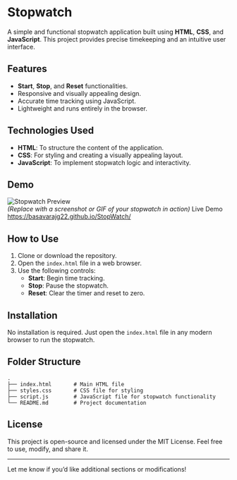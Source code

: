 # Stopwatch

A simple and functional stopwatch application built using **HTML**, **CSS**, and **JavaScript**. This project provides precise timekeeping and an intuitive user interface.

## Features

- **Start**, **Stop**, and **Reset** functionalities.
- Responsive and visually appealing design.
- Accurate time tracking using JavaScript.
- Lightweight and runs entirely in the browser.

## Technologies Used

- **HTML**: To structure the content of the application.
- **CSS**: For styling and creating a visually appealing layout.
- **JavaScript**: To implement stopwatch logic and interactivity.

## Demo

![Stopwatch Preview](preview.png)  
*(Replace with a screenshot or GIF of your stopwatch in action)*
Live Demo
https://basavarajg22.github.io/StopWatch/

## How to Use

1. Clone or download the repository.
2. Open the `index.html` file in a web browser.
3. Use the following controls:
   - **Start**: Begin time tracking.
   - **Stop**: Pause the stopwatch.
   - **Reset**: Clear the timer and reset to zero.

## Installation

No installation is required. Just open the `index.html` file in any modern browser to run the stopwatch.

## Folder Structure

```
.
├── index.html       # Main HTML file
├── styles.css       # CSS file for styling
├── script.js        # JavaScript file for stopwatch functionality
└── README.md        # Project documentation
```

## License

This project is open-source and licensed under the MIT License. Feel free to use, modify, and share it.

---

Let me know if you’d like additional sections or modifications!
